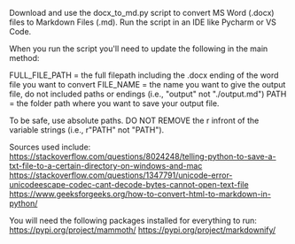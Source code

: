 Download and use the docx_to_md.py script to convert MS Word (.docx) files to Markdown Files (.md).
Run the script in an IDE like Pycharm or VS Code. 

When you run the script you'll need to update the following in the main method:

FULL_FILE_PATH = the full filepath including the .docx ending of the word file you want to convert
FILE_NAME = the name you want to give the output file, do not included paths or endings (i.e., "output" not "./output.md")
PATH = the folder path where you want to save your output file. 

To be safe, use absolute paths. DO NOT REMOVE the r infront of the variable strings (i.e., r"PATH" not "PATH"). 

Sources used include:
https://stackoverflow.com/questions/8024248/telling-python-to-save-a-txt-file-to-a-certain-directory-on-windows-and-mac
https://stackoverflow.com/questions/1347791/unicode-error-unicodeescape-codec-cant-decode-bytes-cannot-open-text-file
https://www.geeksforgeeks.org/how-to-convert-html-to-markdown-in-python/

You will need the following packages installed for everything to run:
https://pypi.org/project/mammoth/
https://pypi.org/project/markdownify/

